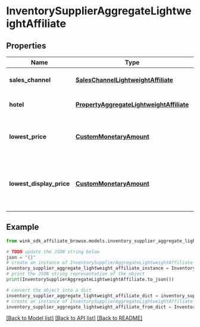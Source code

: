# InventorySupplierAggregateLightweightAffiliate


## Properties

Name | Type | Description | Notes
------------ | ------------- | ------------- | -------------
**sales_channel** | [**SalesChannelLightweightAffiliate**](SalesChannelLightweightAffiliate.md) | Parent sales channel | 
**hotel** | [**PropertyAggregateLightweightAffiliate**](PropertyAggregateLightweightAffiliate.md) | Combined property data. | 
**lowest_price** | [**CustomMonetaryAmount**](CustomMonetaryAmount.md) | Best price of the room type or facility ancillary | [optional] 
**lowest_display_price** | [**CustomMonetaryAmount**](CustomMonetaryAmount.md) | Best price of the room type or facility ancillary in platform currency | [optional] 

## Example

```python
from wink_sdk_affiliate_browse.models.inventory_supplier_aggregate_lightweight_affiliate import InventorySupplierAggregateLightweightAffiliate

# TODO update the JSON string below
json = "{}"
# create an instance of InventorySupplierAggregateLightweightAffiliate from a JSON string
inventory_supplier_aggregate_lightweight_affiliate_instance = InventorySupplierAggregateLightweightAffiliate.from_json(json)
# print the JSON string representation of the object
print(InventorySupplierAggregateLightweightAffiliate.to_json())

# convert the object into a dict
inventory_supplier_aggregate_lightweight_affiliate_dict = inventory_supplier_aggregate_lightweight_affiliate_instance.to_dict()
# create an instance of InventorySupplierAggregateLightweightAffiliate from a dict
inventory_supplier_aggregate_lightweight_affiliate_from_dict = InventorySupplierAggregateLightweightAffiliate.from_dict(inventory_supplier_aggregate_lightweight_affiliate_dict)
```
[[Back to Model list]](../README.md#documentation-for-models) [[Back to API list]](../README.md#documentation-for-api-endpoints) [[Back to README]](../README.md)


